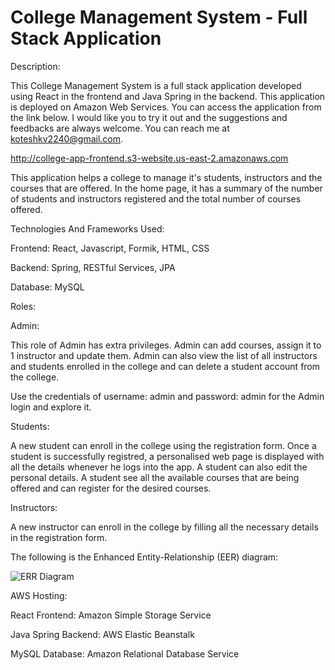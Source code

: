 # College Management System - Full Stack Application

Description:

This College Management System is a full stack application developed using React in the frontend and Java Spring in the backend. This application is deployed on Amazon Web Services. You can access the application from the link below. I would like you to try it out and the suggestions and feedbacks are always welcome. You can reach me at koteshkv2240@gmail.com.

http://college-app-frontend.s3-website.us-east-2.amazonaws.com

This application helps a college to manage it's students, instructors and the courses that are offered. In the home page, it has a summary of the number of students and instructors registered and the total number of courses offered.

Technologies And Frameworks Used:

Frontend: React, Javascript, Formik, HTML, CSS 

Backend: Spring, RESTful Services, JPA

Database: MySQL

Roles:

Admin:

This role of Admin has extra privileges. Admin can add courses, assign it to 1 instructor and update them. Admin can also view the list of all instructors and students enrolled in the college and can delete a student account from the college.

Use the credentials of username: admin and password: admin for the Admin login and explore it.

Students:

A new student can enroll in the college using the registration form. Once a student is successfully registred, a personalised web page is displayed with all the details whenever he logs into the app. A student can also edit the personal details. A student see all the available courses that are being offered and can register for the desired courses.

Instructors:

A new instructor can enroll in the college by filling all the necessary details in the registration form.

The following is the Enhanced Entity-Relationship (EER) diagram:

![ERR Diagram](https://user-images.githubusercontent.com/16078972/128432638-53265a3b-d46b-4438-ae0c-164e3d2805e2.png)

AWS Hosting:

React Frontend: Amazon Simple Storage Service 

Java Spring Backend: AWS Elastic Beanstalk

MySQL Database: Amazon Relational Database Service


